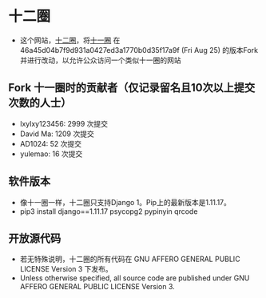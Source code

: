 # 十二圈
* 这个网站，[十二圈](https://shierquan.ercli.dev/)，将[十一圈](https://shiyiquan.net/) 在 46a45d04b7f9d931a0427ed3a1770b0d35f17a9f (Fri Aug 25) 的版本Fork并进行改动，以允许公众访问一个类似十一圈的网站

## Fork 十一圈时的贡献者（仅记录留名且10次以上提交次数的人士）
* lxylxy123456: 2999 次提交
* David Ma: 1209 次提交
* AD1024: 52 次提交
* yulemao: 16 次提交

## 软件版本
* 像十一圈一样，十二圈只支持Django 1。Pip上的最新版本是1.11.17。
* pip3 install django==1.11.17 psycopg2 pypinyin qrcode

## 开放源代码
* 若无特殊说明，十二圈的所有代码在 GNU AFFERO GENERAL PUBLIC LICENSE Version 3 下发布。
* Unless otherwise specified, all source code are published under GNU AFFERO GENERAL PUBLIC LICENSE Version 3. 

